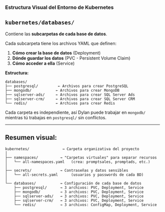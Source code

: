 ### Estructura Visual del Entorno de Kubernetes

## `kubernetes/databases/`
Contiene las **subcarpetas de cada base de datos**.

Cada subcarpeta tiene los archivos YAML que definen:
1. **Cómo crear la base de datos** (Deployment)
2. **Dónde guardar los datos** (PVC - Persistent Volume Claim)
3. **Cómo acceder a ella** (Service)

**Estructura:**
```
databases/
├── postgresql/         ← Archivos para crear PostgreSQL
├── mongodb/           ← Archivos para crear MongoDB
├── sqlserver-ads/     ← Archivos para crear SQL Server Ads
├── sqlserver-crm/     ← Archivos para crear SQL Server CRM
└── redis/             ← Archivos para crear Redis
```

Cada carpeta es independiente, así Dylan puede trabajar en `mongodb/` mientras tú trabajas en `postgresql/` sin conflictos.

---

## Resumen visual:
```
kubernetes/               → Carpeta organizativa del proyecto
│
├── namespaces/          → "Carpetas virtuales" para separar recursos
│   └── all-namespaces.yaml   (crea: promptsales, promptads, etc.)
│
├── secrets/             → Contraseñas y datos sensibles
│   └── all-secrets.yaml      (usuarios y passwords de cada BD)
│
└── databases/           → Configuración de cada base de datos
    ├── postgresql/      → 3 archivos: PVC, Deployment, Service
    ├── mongodb/         → 3 archivos: PVC, Deployment, Service
    ├── sqlserver-ads/   → 3 archivos: PVC, Deployment, Service
    ├── sqlserver-crm/   → 3 archivos: PVC, Deployment, Service
    └── redis/           → 3 archivos: ConfigMap, Deployment, Service